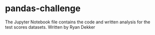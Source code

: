 # pandas-challenge
The Jupyter Notebook file contains the code and written analysis for the test scores datasets.
Written by Ryan Dekker
